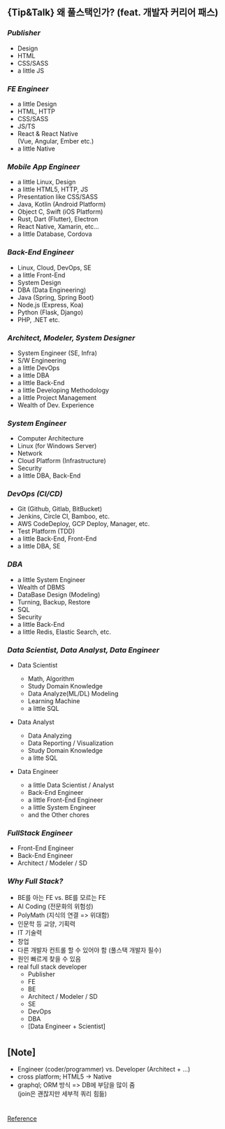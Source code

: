 ## {Tip&Talk} 왜 풀스택인가? (feat. 개발자 커리어 패스)

### _Publisher_

- Design
- HTML
- CSS/SASS
- a little JS

### _FE Engineer_

- a little Design
- HTML, HTTP
- CSS/SASS
- JS/TS
- React & React Native <br/>
  (Vue, Angular, Ember etc.)
- a little Native

### _Mobile App Engineer_

- a little Linux, Design
- a little HTML5, HTTP, JS
- Presentation like CSS/SASS
- Java, Kotlin (Android Platform)
- Object C, Swift (iOS Platform)
- Rust, Dart (Flutter), Electron
- React Native, Xamarin, etc...
- a little Database, Cordova

### _Back-End Engineer_

- Linux, Cloud, DevOps, SE
- a little Front-End
- System Design
- DBA (Data Engineering)
- Java (Spring, Spring Boot)
- Node.js (Express, Koa)
- Python (Flask, Django)
- PHP, .NET etc.

### _Architect, Modeler, System Designer_

- System Engineer (SE, Infra)
- S/W Engineering
- a little DevOps
- a little DBA
- a little Back-End
- a little Developing Methodology
- a little Project Management
- Wealth of Dev. Experience

### _System Engineer_

- Computer Architecture
- Linux (for Windows Server)
- Network
- Cloud Platform (Infrastructure)
- Security
- a little DBA, Back-End

### _DevOps (CI/CD)_

- Git (Github, Gitlab, BitBucket)
- Jenkins, Circle CI, Bamboo, etc.
- AWS CodeDeploy, GCP Deploy, Manager, etc.
- Test Platform (TDD)
- a little Back-End, Front-End
- a little DBA, SE

### _DBA_

- a little System Engineer
- Wealth of DBMS
- DataBase Design (Modeling)
- Turning, Backup, Restore
- SQL
- Security
- a little Back-End
- a little Redis, Elastic Search, etc.

### _Data Scientist, Data Analyst, Data Engineer_

- Data Scientist

  - Math, Algorithm
  - Study Domain Knowledge
  - Data Analyze(ML/DL) Modeling
  - Learning Machine
  - a little SQL

- Data Analyst

  - Data Analyzing
  - Data Reporting / Visualization
  - Study Domain Knowledge
  - a litte SQL

- Data Engineer
  - a little Data Scientist / Analyst
  - Back-End Engineer
  - a little Front-End Engineer
  - a little System Engineer
  - and the Other chores

### _FullStack Engineer_

- Front-End Engineer
- Back-End Engineer
- Architect / Modeler / SD

### _Why Full Stack?_

- BE를 아는 FE vs. BE를 모르는 FE
- AI Coding (전문화의 위험성)
- PolyMath (지식의 연결 => 위대함)
- 인문학 등 교양, 기획력
- IT 기술력
- 창업
- 다른 개발자 컨트롤 할 수 있어야 함 (풀스택 개발자 필수)
- 원인 빠르게 찾을 수 있음
- real full stack developer
  - Publisher
  - FE
  - BE
  - Architect / Modeler / SD
  - SE
  - DevOps
  - DBA
  - [Data Engineer + Scientist]

#

## [Note]

- Engineer (coder/programmer) vs. Developer (Architect + ...)
- cross platform; HTML5 -> Native
- graphql; ORM 방식 => DB에 부담을 많이 줌 <br/>
  (join은 괜찮지만 세부적 쿼리 힘듦)

#

[Reference](https://www.youtube.com/watch?v=roOXZ0UkY7Y&list=PLEOnZ6GeucBULV2avLOeBb442o1FkSXRk&index=1)
